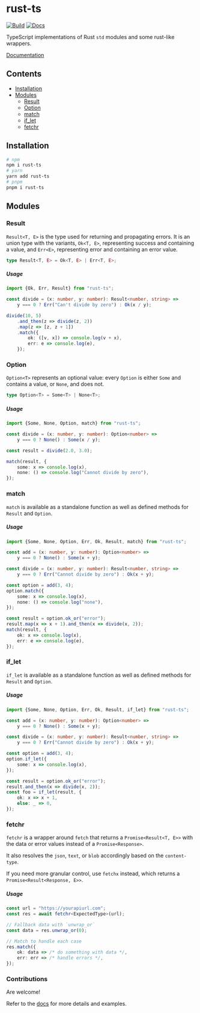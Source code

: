 # rust-ts

[![Build](https://github.com/drewxs/rust-ts/actions/workflows/release.yml/badge.svg)](https://github.com/drewxs/rust-ts/actions/workflows/release.yml)
[![Docs](https://img.shields.io/github/deployments/drewxs/rust-ts/production?label=Docs&logo=vercel&logoColor=white)](https://rust-ts.vercel.app/)

TypeScript implementations of Rust `std` modules and some rust-like wrappers.

[Documentation](https://rust-ts.vercel.app/)

## Contents

-   [Installation](#Installation)
-   [Modules](#Modules)
    -   [Result](#Result)
    -   [Option](#Option)
    -   [match](#match)
    -   [if_let](#if_let)
    -   [fetchr](#fetchr)

## Installation

```bash
# npm
npm i rust-ts
# yarn
yarn add rust-ts
# pnpm
pnpm i rust-ts
```

## Modules

### Result

`Result<T, E>` is the type used for returning and propagating errors. It is an union type with the variants, `Ok<T, E>`, representing success and containing a value, and `Err<E>`, representing error and containing an error value.

```typescript
type Result<T, E> = Ok<T, E> | Err<T, E>;
```

##### Usage

```typescript
import {Ok, Err, Result} from "rust-ts";

const divide = (x: number, y: number): Result<number, string> =>
    y === 0 ? Err("Can't divide by zero") : Ok(x / y);

divide(10, 5)
    .and_then(z => divide(z, 2))
    .map(z => [z, z + 1])
    .match({
        ok: ([v, x]) => console.log(v + x),
        err: e => console.log(e),
    });
```

### Option

`Option<T>` represents an optional value: every `Option` is either `Some` and contains a value, or `None`, and does not.

```typescript
type Option<T> = Some<T> | None<T>;
```

##### Usage

```typescript
import {Some, None, Option, match} from "rust-ts";

const divide = (x: number, y: number): Option<number> =>
    y === 0 ? None() : Some(x / y);

const result = divide(2.0, 3.0);

match(result, {
    some: x => console.log(x),
    none: () => console.log("Cannot divide by zero"),
});
```

### match

`match` is available as a standalone function as well as defined methods for `Result` and `Option`.

##### Usage

```typescript
import {Some, None, Option, Err, Ok, Result, match} from "rust-ts";

const add = (x: number, y: number): Option<number> =>
    y === 0 ? None() : Some(x + y);

const divide = (x: number, y: number): Result<number, string> =>
    y === 0 ? Err("Cannot divide by zero") : Ok(x + y);

const option = add(3, 4);
option.match({
    some: x => console.log(x),
    none: () => console.log("none"),
});

const result = option.ok_or("error");
result.map(x => x + 1).and_then(x => divide(x, 2));
match(result, {
    ok: x => console.log(x),
    err: e => console.log(e),
});
```

### if_let

`if_let` is available as a standalone function as well as defined methods for `Result` and `Option`.

##### Usage

```typescript
import {Some, None, Option, Err, Ok, Result, if_let} from "rust-ts";

const add = (x: number, y: number): Option<number> =>
    y === 0 ? None() : Some(x + y);

const divide = (x: number, y: number): Result<number, string> =>
    y === 0 ? Err("Cannot divide by zero") : Ok(x + y);

const option = add(3, 4);
option.if_let({
    some: x => console.log(x),
});

const result = option.ok_or("error");
result.and_then(x => divide(x, 2));
const foo = if_let(result, {
    ok: x => x + 1,
    else: _ => 0,
});
```

### fetchr

`fetchr` is a wrapper around `fetch` that returns a `Promise<Result<T, E>>` with the data or error values instead of a `Promise<Response>`.

It also resolves the `json`, `text`, or `blob` accordingly based on the `content-type`.

If you need more granular control, use `fetchx` instead, which returns a `Promise<Result<Response, E>>`.

##### Usage

```typescript
const url = "https://yourapiurl.com";
const res = await fetchr<ExpectedType>(url);

// Fallback data with `unwrap_or`
const data = res.unwrap_or(0);

// Match to handle each case
res.match({
    ok: data => /* do something with data */,
    err: err => /* handle errors */,
});
```

### Contributions

Are welcome!

Refer to the [docs](https://rust-ts.vercel.app/) for more details and examples.
